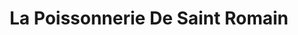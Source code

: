 ---
title: "La Poissonnerie De Saint Romain"
url: /saint-romain-de-colbosc/la-poissonnerie-de-saint-romain/
shop: fruits de mer
---